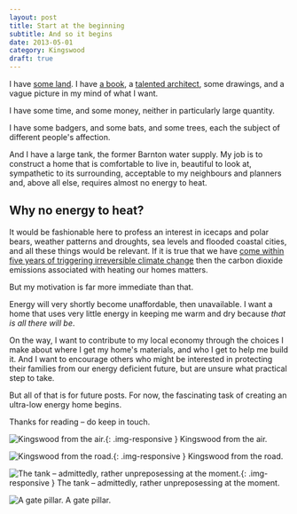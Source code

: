 ```yaml
---
layout: post
title: Start at the beginning
subtitle: And so it begins
date: 2013-05-01
category: Kingswood
draft: true
---
```


I have [some land][1]. I have [a book][2], a [talented architect][3], some drawings, and a vague picture in my mind of what I want.

I have some time, and some money, neither in particularly large quantity.

I have some badgers, and some bats, and some trees, each the subject of different people's affection.

And I have a large tank, the former Barnton water supply. My job is to construct a home that is comfortable to live in, beautiful to look at, sympathetic to its surrounding, acceptable to my neighbours and planners and, above all else, requires almost no energy to heat.

## Why no energy to heat?

It would be fashionable here to profess an interest in icecaps and polar bears, weather patterns and droughts, sea levels and flooded coastal cities, and all these things would be relevant. If it is true that we have [come within five years of triggering irreversible climate change][4] then the carbon dioxide emissions associated with heating our homes matters.

But my motivation is far more immediate than that.

Energy will very shortly become unaffordable, then unavailable. I want a home that uses very little energy in keeping me warm and dry because *that is all there will be*.

On the way, I want to contribute to my local economy through the choices I make about where I get my home's materials, and who I get to help me build it. And I want to encourage others who might be interested in protecting their families from our energy deficient future, but are unsure what practical step to take.

But all of that is for future posts. For now, the fascinating task of creating an ultra-low energy home begins.

Thanks for reading – do keep in touch.

![Kingswood from the air.](/assets/aerial.png){: .img-responsive }
<span class="caption">Kingswood from the air.</span>

![Kingswood from the road.](/assets/front.jpeg){: .img-responsive }
<span class="caption">Kingswood from the road.</span>

![The tank  –  admittedly, rather unpreposessing at the moment.](/assets/tank.jpg){: .img-responsive }
<span class="caption">The tank  –  admittedly, rather unpreposessing at the moment.</span>

![A gate pillar.](/assets/pillar.jpg)
<span class="caption">A gate pillar.</span>



[1]: https://www.google.co.uk/maps/@55.9610153,-3.2808314,18z
[2]: http://www.amazon.co.uk/The-Passivhaus-Handbook-constructing-retrofitting/dp/0857840193/ref=sr_1_1?ie=UTF8&qid=1367395350&sr=8-1&keywords=passivhaus+handbook
[3]: http://www.futurekomfort.com/about-us-steff-bell.php
[4]: http://www.guardian.co.uk/environment/2011/nov/09/fossil-fuel-infrastructure-climate-change
